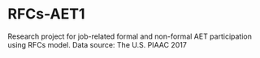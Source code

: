 # RFCs-AET1
Research project for job-related formal and non-formal AET participation using RFCs model.
Data source: The U.S. PIAAC 2017

